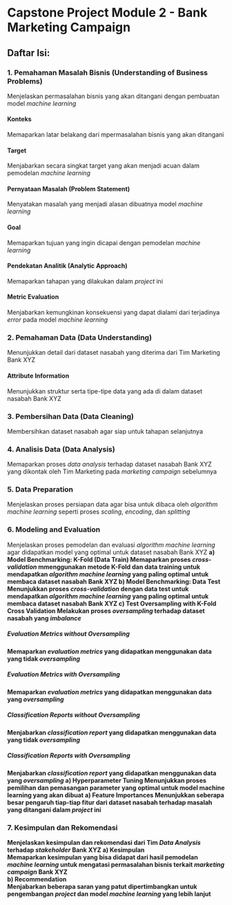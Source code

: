 # Capstone Project Module 2 - Bank Marketing Campaign
## Daftar Isi:
### 1. Pemahaman Masalah Bisnis (Understanding of Business Problems)
Menjelaskan permasalahan bisnis yang akan ditangani dengan pembuatan model _machine learning_
#### Konteks
Memaparkan latar belakang dari mpermasalahan bisnis yang akan ditangani
#### Target
Menjabarkan secara singkat target yang akan menjadi acuan dalam pemodelan _machine learning_
#### Pernyataan Masalah (Problem Statement)
Menyatakan masalah yang menjadi alasan dibuatnya model _machine learning_
#### Goal
Memaparkan tujuan yang ingin dicapai dengan pemodelan _machine learning_
#### Pendekatan Analitik (Analytic Approach)
Memaparkan tahapan yang dilakukan dalam _project_ ini
#### Metric Evaluation
Menjabarkan kemungkinan konsekuensi yang dapat dialami dari terjadinya _error_ pada model _machine learning_

### 2. Pemahaman Data (Data Understanding)
Menunjukkan detail dari dataset nasabah yang diterima dari Tim Marketing Bank XYZ
#### Attribute Information
Menunjukkan struktur serta tipe-tipe data yang ada di dalam dataset nasabah Bank XYZ

### 3. Pembersihan Data (Data Cleaning)
Membersihkan dataset nasabah agar siap untuk tahapan selanjutnya

### 4. Analisis Data (Data Analysis)
Memaparkan proses _data analysis_ terhadap dataset nasabah Bank XYZ yang dikontak oleh Tim Marketing pada _marketing campaign_ sebelumnya

### 5. Data Preparation
Menjelaskan proses persiapan data agar bisa untuk dibaca oleh _algorithm machine learning_ seperti proses _scaling_, _encoding_, dan _splitting_

### 6. Modeling and Evaluation
Menjelaskan proses pemodelan dan evaluasi _algorithm machine learning_ agar didapatkan model yang optimal untuk dataset nasabah Bank XYZ
      <b>a) Model Benchmarking: K-Fold (Data Train)
Memaparkan proses _cross-validation_ mmenggunakan metode K-Fold dan data training untuk mendapatkan _algorithm machine learning_ yang paling optimal untuk membaca dataset nasabah Bank XYZ
      <b>b) Model Benchmarking: Data Test
Menunjukkan proses _cross-validation_ dengan data test untuk mendapatkan _algorithm machine learning_ yang paling optimal untuk membaca dataset nasabah Bank XYZ
      <b>c) Test Oversampling with K-Fold Cross Validation
Melakukan proses _oversampling_ terhadap dataset nasabah yang _imbalance_
##### Evaluation Metrics without Oversampling
Memaparkan _evaluation metrics_ yang didapatkan menggunakan data yang tidak _oversampling_
##### Evaluation Metrics with Oversampling
Memaparkan _evaluation metrics_ yang didapatkan menggunakan data yang _oversampling_
##### Classification Reports without Oversampling
Menjabarkan _classification report_ yang didapatkan menggunakan data yang tidak _oversampling_
##### Classification Reports with Oversampling
Menjabarkan _classification report_ yang didapatkan menggunakan data yang _oversampling_
      <b>a) Hyperparameter Tuning
        Menunjukkan proses pemilihan dan pemasangan parameter yang optimal untuk model machine learning yang akan dibuat
      <b>a) Feature Importances
        Menunjukkan seberapa besar pengaruh tiap-tiap fitur dari dataset nasabah terhadap masalah yang ditangani dalam _project_ ini

### 7. Kesimpulan dan Rekomendasi
Menjelaskan kesimpulan dan rekomendasi dari Tim _Data Analysis_ terhadap _stakeholder_ Bank XYZ
      <b>a) Kesimpulan</b><br>
        Memaparkan kesimpulan yang bisa didapat dari hasil pemodelan _machine learning_ untuk mengatasi permasalahan bisnis terkait _marketing campaign_ Bank XYZ<br>
      <b>b) Recommendation</b><br>
        Menjabarkan beberapa saran yang patut dipertimbangkan untuk pengembangan _project_ dan model _machine learning_ yang lebih lanjut<br>
